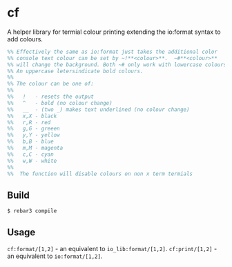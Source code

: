 cf
=====

A helper library for termial colour printing extending the io:format
syntax to add colours.

```erlang
%% Effectively the same as io:format just takes the additional color
%% console text colour can be set by ~!**<colour>**.  ~#**<colour>**
%% will change the background. Both ~# only work with lowercase colours.
%% An uppercase letersindicate bold colours.
%%
%% The colour can be one of:
%%
%%   !   - resets the output
%%   ^   - bold (no colour change)
%%   __  - (two _) makes text underlined (no colour change)
%%   x,X - black
%%   r,R - red
%%   g,G - greeen
%%   y,Y - yellow
%%   b,B - blue
%%   m,M - magenta
%%   c,C - cyan
%%   w,W - white
%%
%%  The function will disable colours on non x term termials
```

Build
-----

    $ rebar3 compile


Usage
-----

`cf:format/[1,2]` - an equivalent to `io_lib:format/[1,2]`.
`cf:print/[1,2]`  - an equivalent to `io:format/[1,2]`.